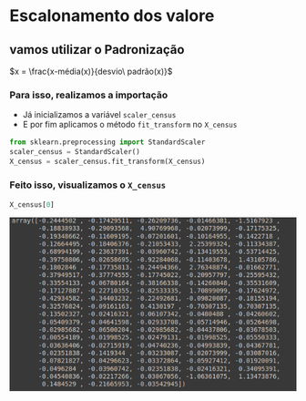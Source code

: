 # Escalonamento dos valore

## vamos utilizar o Padronização

$x = \frac{x-média(x)}{desvio\ padrão(x)}$

### Para isso, realizamos a importação

- Já inicializamos a variável `scaler_census`
- E por fim aplicamos o método `fit_transform` no `X_census`

```python
from sklearn.preprocessing import StandardScaler
scaler_census = StandardScaler()
X_census = scaler_census.fit_transform(X_census)
```

### Feito isso, visualizamos o `X_census`

```python
X_census[0]
```

![X_census_standardScaler](img/X_census_standardScaler.png)
